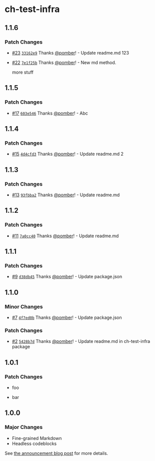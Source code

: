 # ch-test-infra

## 1.1.6

### Patch Changes

- [#23](https://github.com/pomber/infra-test/pull/23) [`33162e9`](https://github.com/pomber/infra-test/commit/33162e9959d06c7662a98c256b41605182de8e84) Thanks [@pomber](https://github.com/pomber)! - Update readme.md 123

- [#22](https://github.com/pomber/infra-test/pull/22) [`7e1f25b`](https://github.com/pomber/infra-test/commit/7e1f25b3be987a9849e746b6a66fd898ef6c23c9) Thanks [@pomber](https://github.com/pomber)! - New md method.

  more stuff

## 1.1.5

### Patch Changes

- [#17](https://github.com/pomber/infra-test/pull/17) [`603e546`](https://github.com/pomber/infra-test/commit/603e5467b73e2aa22e32151fb23ce1fb02657daa) Thanks [@pomber](https://github.com/pomber)! - Abc

## 1.1.4

### Patch Changes

- [#15](https://github.com/pomber/infra-test/pull/15) [`4d4cfd3`](https://github.com/pomber/infra-test/commit/4d4cfd396e038b6ff6dd81b59c06fac852ad0d2c) Thanks [@pomber](https://github.com/pomber)! - Update readme.md 2

## 1.1.3

### Patch Changes

- [#13](https://github.com/pomber/infra-test/pull/13) [`93fbba2`](https://github.com/pomber/infra-test/commit/93fbba2b322d1d6da132426d6da38890af51ff0e) Thanks [@pomber](https://github.com/pomber)! - Update readme.md

## 1.1.2

### Patch Changes

- [#11](https://github.com/pomber/infra-test/pull/11) [`7a0cc40`](https://github.com/pomber/infra-test/commit/7a0cc4050c556bb69f6b258a123290daa6c9c6c9) Thanks [@pomber](https://github.com/pomber)! - Update readme.md

## 1.1.1

### Patch Changes

- [#9](https://github.com/pomber/infra-test/pull/9) [`d38db45`](https://github.com/pomber/infra-test/commit/d38db45b9de14e562c7a1119011b215b9587850a) Thanks [@pomber](https://github.com/pomber)! - Update package.json

## 1.1.0

### Minor Changes

- [#7](https://github.com/pomber/infra-test/pull/7) [`4f7ed0b`](https://github.com/pomber/infra-test/commit/4f7ed0be661400aeda04fdfe268575d5a4cc8afd) Thanks [@pomber](https://github.com/pomber)! - Update package.json

### Patch Changes

- [#2](https://github.com/pomber/infra-test/pull/2) [`5428b7d`](https://github.com/pomber/infra-test/commit/5428b7d28e1cc9793a8e14dc61be26f607463963) Thanks [@pomber](https://github.com/pomber)! - Update readme.md in ch-test-infra package

## 1.0.1

### Patch Changes

- foo

- bar

## 1.0.0

### Major Changes

- Fine-grained Markdown
- Headless codeblocks

See [the announcement blog post](https://codehike.org/blog/v1) for more details.
